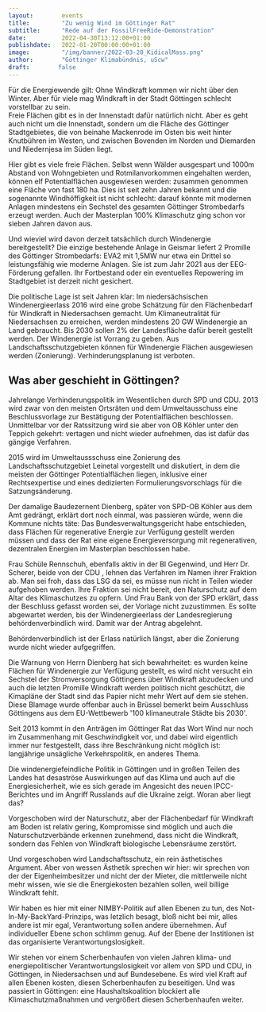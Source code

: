 ```yaml
---
layout:        events
title:         "Zu wenig Wind im Göttinger Rat"
subtitle:      "Rede auf der FossilFreeRide-Demonstration"
date:          2022-04-30T13:12:00+01:00
publishdate:   2022-01-20T00:00:00+01:00
image:         "/img/banner/2022-03-20_KidicalMass.png"
author:        "Göttinger Klimabündnis, uScw"
draft:        false
---
```


Für die Energiewende gilt: Ohne Windkraft kommen wir nicht über den
Winter. Aber für viele mag Windkraft 
in der Stadt Göttingen schlecht vorstellbar zu sein.  
Freie Flächen gibt es in der Innenstadt dafür natürlich nicht. Aber es geht
auch nicht um die Innenstadt, sondern um die Fläche des Göttinger
Stadtgebietes, die von beinahe Mackenrode im Osten bis weit hinter Knutbühren
im Westen, und zwischen Bovenden im Norden und Diemarden und Niedernjesa im
Süden liegt. 

Hier gibt es viele freie Flächen. Selbst wenn Wälder
ausgespart und 1000m Abstand 
von Wohngebieten und Rotmilanvorkommen eingehalten  werden, 
können elf Potentialflächen ausgewiesen werden:
zusammen genommen eine Fläche von fast 180 ha. 
Dies ist seit zehn Jahren bekannt und die
sogenannte Windhöffigkeit ist nicht schlecht: darauf könnte mit modernen
Anlagen mindestens ein Sechstel des gesamten Göttinger Strombedarfs erzeugt
werden. Auch der Masterplan 100% Klimaschutz ging schon vor sieben Jahren
davon aus. 

Und wieviel wird davon derzeit tatsächlich durch Windenergie bereitgestellt? 
Die einzige bestehende Anlage in Geismar liefert 2 Promille des Göttinger
Strombedarfs: EVA2 mit 1,5MW nur etwa ein Drittel
so leistungsfähig wie moderne Anlagen. 
Sie ist zum Jahr 2021 aus der EEG-Förderung gefallen. Ihr
Fortbestand oder ein eventuelles Repowering im Stadtgebiet ist derzeit nicht
gesichert.

Die politische Lage ist seit Jahren klar: Im niedersächsischen
Windenergieerlass 2016 wird eine grobe
Schätzung für den Flächenbedarf für Windkraft in
Niedersachsen gemacht. Um Klimaneutralität für Niedersachsen zu erreichen,
werden mindestens 20 GW Windenergie an Land gebraucht. 
Bis 2030 sollen 2% der Landesfläche dafür bereit gestellt werden.
Der Windenergie ist Vorrang zu geben. Aus Landschaftsschutzgebieten können für
Windenergie Flächen ausgewiesen werden (Zonierung). Verhinderungsplanung ist
verboten.  

Was aber geschieht in Göttingen? 
-----------------

Jahrelange Verhinderungspolitik im
Wesentlichen durch SPD und CDU. 
 2013  wird zwar von den
meisten Ortsräten und dem Umweltausschuss  eine Beschlussvorlage zur
Bestätigung der Potentialflächen beschlossen. Unmittelbar
vor der Ratssitzung wird sie aber von OB Köhler
unter den Teppich gekehrt: vertagen und nicht wieder aufnehmen, das ist dafür das
gängige Verfahren.

2015 wird im Umweltaussschuss eine Zonierung des Landschaftsschutzgebiet
Leinetal vorgestellt und diskutiert, in dem die
meisten der Göttinger Potentialflächen liegen, 
inklusive einer Rechtsexpertise und eines dedizierten Formulierungsvorschlags
für die Satzungsänderung.

Der damalige Baudezernent Dienberg, 
später von SPD-OB Köhler aus dem Amt gedrängt, erklärt dort 
noch einmal, was passieren würde, wenn die Kommune nichts täte: Das
Bundesverwaltungsgericht habe entschieden, dass Flächen für regenerative
Energie zur Verfügung gestellt werden müssen und dass der Rat eine eigene
Energieversorgung mit regenerativen, dezentralen Energien im Masterplan
beschlossen habe. 

Frau Schüle Rennschuh, ebenfalls aktiv in der BI Gegenwind, und Herr
Dr. Scherer, beide von der CDU , lehnen das Verfahren im Namen ihrer Fraktion
ab. Man sei froh, dass das LSG da sei, es müsse nun nicht in Teilen wieder
aufgehoben werden. Ihre Fraktion sei nicht bereit, den Naturschutz auf dem
Altar des Klimaschutzes zu opfern. 
Und Frau Bank von der SPD erklärt, dass der Beschluss gefasst worden sei, der
Vorlage nicht zuzustimmen. Es sollte abgewartet werden, bis der
Windenergieerlass der Landesregierung behördenverbindlich wird. Damit war der
Antrag abgelehnt.

Behördenverbindlich ist der Erlass natürlich längst, aber die Zonierung wurde
nicht wieder aufgegriffen.

Die Warnung von Herrn Dienberg hat sich bewahrheitet: es wurden keine Flächen
für Windenergie zur Verfügung gestellt, es wird nicht versucht ein Sechstel
der Stromversorgung Göttingens über Windkraft abzudecken und auch die letzten
Promille Windkraft werden politisch nicht geschützt, die Kimapläne der Stadt sind das
Papier nicht mehr Wert auf dem sie stehen. Diese Blamage wurde offenbar
auch in Brüssel bemerkt beim Ausschluss Göttingens aus dem EU-Wettbewerb '100
klimaneutrale Städte bis 2030'.

Seit 2013 kommt in den Anträgen im Göttinger Rat das Wort Wind nur noch im
Zusammenhang mit Gesch*wind*igkeit vor, und dabei wird eigentlich immer nur
festgestellt, dass ihre Beschränkung nicht möglich ist: 
langjährige unsägliche Verkehrspolitik, en anderes Thema.

Die windenergiefeindliche Politik in Göttingen und in großen Teilen des Landes
hat desaströse Auswirkungen auf das Klima und auch auf die
Energiesicherheit, wie es sich gerade im Angesicht des neuen IPCC-Berichtes und im
Angriff Russlands auf die Ukraine zeigt. Woran aber liegt  das?

Vorgeschoben wird der Naturschutz, aber der Flächenbedarf für Windkraft am
Boden ist relativ gering, Kompromisse sind möglich und auch die
Naturschutzverbände erkennen zunehmend, dass nicht die Windkraft, sondern das
Fehlen von Windkraft biologische Lebensräume zerstört. 

Und vorgeschoben wird 
Landschaftsschutz, ein rein ästhetisches Argument. Aber von wessen
Ästhetik sprechen wir hier: wir sprechen von der der Eigenheimbesitzer und
nicht der der Mieter, die mittlerweile nicht mehr wissen, wie sie die
Energiekosten bezahlen sollen, weil billige Windkraft fehlt.
 
Wir haben es hier mit einer NIMBY-Politik auf allen Ebenen zu tun, des
Not-In-My-BackYard-Prinzips, was letzlich besagt, bloß nicht bei mir, alles
andere ist mir egal, Verantwortung sollen andere übernehmen. Auf individueller
Ebene schon schlimm genug. Auf der Ebene der Institionen ist das 
organisierte Verantwortungslosigkeit.

Wir stehen vor einem Scherbenhaufen von vielen Jahren klima- und
energiepolitischer Verantwortungslosigkeit vor allem von SPD und CDU, in
Göttingen, in Niedersachsen und auf Bundesebene. Es wird viel Kraft auf allen
Ebenen kosten, diesen Scherbenhaufen zu beseitigen. 
Und was passiert in Göttingen: 
eine Haushaltskoalition blockiert alle Klimaschutzmaßnahmen und 
vergrößert diesen Scherbenhaufen weiter.
    

